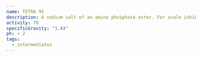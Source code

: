 ```yaml
---
name: TETRA 95
description: A sodium salt of an amine phosphate ester. For scale inhibition.
activity: 70
specificGravity: "1.43"
ph: < 2
tags:
  - intermediates
---
```

